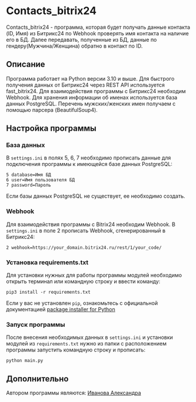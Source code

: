 <!-- omit in toc -->
# Contacts_bitrix24

Contacts_bitrix24 - программа, которая будет получать данные контакта (ID, Имя) из Битрикс24 по Webhook проверять имя контакта на наличие его в БД. Далее передавать, полученные из БД, данные по гендеру(Мужчина/Женщина) обратно в контакт по ID.


## Описание

Программа работает на Python версии 3.10 и выше. Для быстрого получения данных от Битрикс24 через REST API используется fast_bitrix24. Для взаимодействия программы с Битрикс24 необходим Webhook. Для хранения информации об именах используется база данных PostgreSQL. Перечень мужских/женских имен получаем с помощью парсера (BeautifulSoup4).

## Настройка программы
### База данных

В `settings.ini` в полях 5, 6, 7 необходимо прописать данные для подключения программы к имеющейся базе данных PostgreSQL:

```
5 database=Имя БД
6 user=Имя пользователя БД
7 password=Пароль
```
Если базы данных PostgreSQL не существует, ее необходимо создать.
### Webhook

Для взаимодействия программы с Bitrix24 необходим Webhook. В `settings.ini` в поле 2 прописать Webhook, сгенерированный в Битрикс24:

```
2 webhook=https://your_domain.bitrix24.ru/rest/1/your_code/

```

### Установка requirements.txt

Для установки нужных для работы программы модулей необходимо открыть терминал или командную строку и ввести команду:
```
pip3 install -r requirements.txt
```

Если у вас не установлен `pip`, ознакомьтесь с официальной документацией [package installer for Python](https://pip.pypa.io/en/stable/)
### Запуск программы
После внесения необходимых данных в `settings.ini` и установки модулей из `requirements.txt` нужно из папки с расположением программы запустить командную строку и прописать:
```
python main.py
```
## Дополнительно
Автором программы являются: [Иванова Александра](https://github.com/Sasha-Ivanova)